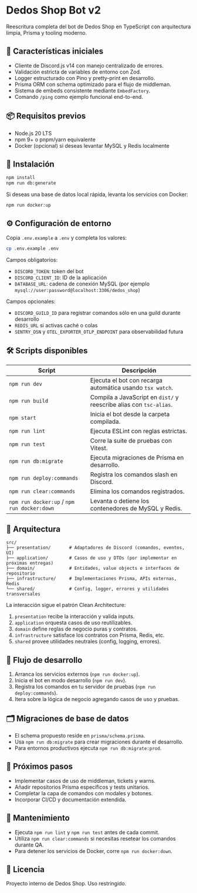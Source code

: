 # Dedos Shop Bot v2

Reescritura completa del bot de Dedos Shop en TypeScript con arquitectura limpia, Prisma y tooling moderno.

## 🚀 Características iniciales
- Cliente de Discord.js v14 con manejo centralizado de errores.
- Validación estricta de variables de entorno con Zod.
- Logger estructurado con Pino y pretty-print en desarrollo.
- Prisma ORM con schema optimizado para el flujo de middleman.
- Sistema de embeds consistente mediante `EmbedFactory`.
- Comando `/ping` como ejemplo funcional end-to-end.

## 📦 Requisitos previos
- Node.js 20 LTS
- npm 9+ o pnpm/yarn equivalente
- Docker (opcional) si deseas levantar MySQL y Redis localmente

## 🔧 Instalación
```bash
npm install
npm run db:generate
```

Si deseas una base de datos local rápida, levanta los servicios con Docker:
```bash
npm run docker:up
```

## ⚙️ Configuración de entorno
Copia `.env.example` a `.env` y completa los valores:
```bash
cp .env.example .env
```
Campos obligatorios:
- `DISCORD_TOKEN`: token del bot
- `DISCORD_CLIENT_ID`: ID de la aplicación
- `DATABASE_URL`: cadena de conexión MySQL (por ejemplo `mysql://user:password@localhost:3306/dedos_shop`)

Campos opcionales:
- `DISCORD_GUILD_ID` para registrar comandos sólo en una guild durante desarrollo
- `REDIS_URL` si activas caché o colas
- `SENTRY_DSN` y `OTEL_EXPORTER_OTLP_ENDPOINT` para observabilidad futura

## 🛠️ Scripts disponibles
| Script | Descripción |
| ------ | ----------- |
| `npm run dev` | Ejecuta el bot con recarga automática usando `tsx watch`. |
| `npm run build` | Compila a JavaScript en `dist/` y reescribe alias con `tsc-alias`. |
| `npm start` | Inicia el bot desde la carpeta compilada. |
| `npm run lint` | Ejecuta ESLint con reglas estrictas. |
| `npm run test` | Corre la suite de pruebas con Vitest. |
| `npm run db:migrate` | Ejecuta migraciones de Prisma en desarrollo. |
| `npm run deploy:commands` | Registra los comandos slash en Discord. |
| `npm run clear:commands` | Elimina los comandos registrados. |
| `npm run docker:up` / `npm run docker:down` | Levanta o detiene los contenedores de MySQL y Redis. |

## 🧱 Arquitectura
```
src/
├── presentation/       # Adaptadores de Discord (comandos, eventos, UI)
├── application/        # Casos de uso y DTOs (por implementar en próximas entregas)
├── domain/             # Entidades, value objects e interfaces de repositorio
├── infrastructure/     # Implementaciones Prisma, APIs externas, Redis
└── shared/             # Config, logger, errores y utilidades transversales
```

La interacción sigue el patrón Clean Architecture:
1. `presentation` recibe la interacción y valida inputs.
2. `application` orquesta casos de uso reutilizables.
3. `domain` define reglas de negocio puras y contratos.
4. `infrastructure` satisface los contratos con Prisma, Redis, etc.
5. `shared` provee utilidades neutrales (config, logging, errores).

## 🧪 Flujo de desarrollo
1. Arranca los servicios externos (`npm run docker:up`).
2. Inicia el bot en modo desarrollo (`npm run dev`).
3. Registra los comandos en tu servidor de pruebas (`npm run deploy:commands`).
4. Itera sobre la lógica de negocio agregando casos de uso y pruebas.

## 🗂️ Migraciones de base de datos
- El schema propuesto reside en `prisma/schema.prisma`.
- Usa `npm run db:migrate` para crear migraciones durante el desarrollo.
- Para entornos productivos ejecuta `npm run db:migrate:prod`.

## 🧭 Próximos pasos
- Implementar casos de uso de middleman, tickets y warns.
- Añadir repositorios Prisma específicos y tests unitarios.
- Completar la capa de comandos con modales y botones.
- Incorporar CI/CD y documentación extendida.

## 🧹 Mantenimiento
- Ejecuta `npm run lint` y `npm run test` antes de cada commit.
- Utiliza `npm run clear:commands` si necesitas resetear los comandos durante QA.
- Para detener los servicios de Docker, corre `npm run docker:down`.

## 📄 Licencia
Proyecto interno de Dedos Shop. Uso restringido.
